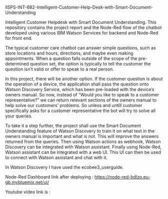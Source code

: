 llSPS-INT-682-Intelligent-Customer-Help-Desk-with-Smart-Document-Understanding

Intelligent Customer Helpdesk with Smart Document Understanding. This repository contains the project report and the Node-Red 
flow of the chatbot developed using various IBM Watson Services for backend and Node-Red for front end. 

The typical customer care chatbot can answer simple questions, such as store locations and hours, directions, and maybe even 
making appointments. When a question falls outside of the scope of the pre-determined question set, the option is typically to 
tell the customer the question isn’t valid or offer to speak to a real person. 

In this project, there will be another option. If the customer question is about the operation of a device, the application shall 
pass the question onto Watson Discovery Service, which has been pre-loaded with the device’s owners manual. So now, instead of 
“Would you like to speak to a customer representative?” we can return relevant sections of the owners manual to help solve our 
customers’ problems. So unless and untill customer specifically asks for a customer representative the bot will try to solve all 
your queries.

To take it a step further, the project shall use the Smart Document Understanding feature of Watson Discovery to train it on what 
text in the owners manual is important and what is not. This will improve the answers returned from the queries. Then using Watson 
actions as webhook, Watson Discovery can be integrated with Watson assistant. Finally using Node-Red, Watson assistant can be 
integrated with a web UI. This UI can then be used to connect with Watson assistant and chat with it.

In Watson Discovery I have used the ecobee3_userguide.

Node-Red Dashboard link after deploying : https://node-red-bdlzo.eu-gb.mybluemix.net/ui/

Youtube video link is :
